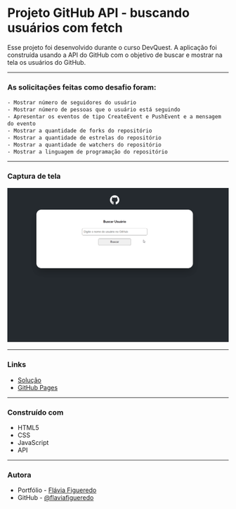 # Projeto GitHub API - buscando usuários com fetch

Esse projeto foi desenvolvido durante o curso DevQuest. A aplicação foi construída usando a API do GitHub com o objetivo de buscar e mostrar na tela os usuários do GitHub.
________________________________________________

### As solicitações feitas como desafio foram:
    - Mostrar número de seguidores do usuário
    - Mostrar número de pessoas que o usuário está seguindo
    - Apresentar os eventos de tipo CreateEvent e PushEvent e a mensagem do evento
    - Mostrar a quantidade de forks do repositório
    - Mostrar a quantidade de estrelas do repositório
    - Mostrar a quantidade de watchers do repositório
    - Mostrar a linguagem de programação do repositório
________________________________________________

### Captura de tela


![](src/images/projeto-github-api.gif)
__________________________________________________

### Links

- [Solução](https://github.com/flaviafigueredo/projeto-github-api)
- [GitHub Pages](https://flaviafigueredo.github.io/projeto-github-api/)
__________________________________________________

### Construído com

- HTML5
- CSS
- JavaScript
- API
__________________________________________________

### Autora

- Portfólio - [Flávia Figueredo](https://flaviafigueredo.github.io/mini-portfolio/)
- GitHub - [@flaviafigueredo](https://github.com/flaviafigueredo)